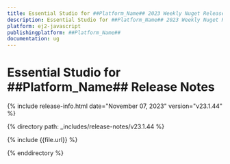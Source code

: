 ```yaml
---
title: Essential Studio for ##Platform_Name## 2023 Weekly Nuget Release Release Notes  
description: Essential Studio for ##Platform_Name## 2023 Weekly Nuget Release Release Notes  
platform: ej2-javascript
publishingplatform: ##Platform_Name##
documentation: ug
---
```


# Essential Studio for  ##Platform_Name##   Release Notes  

{% include release-info.html date="November 07, 2023" version="v23.1.44" %} 

{% directory path: _includes/release-notes/v23.1.44 %}

{% include {{file.url}} %}

{% enddirectory %}


